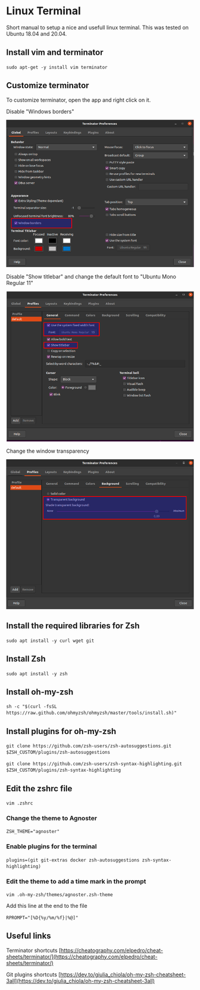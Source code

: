 # Linux Terminal

Short manual to setup a nice and usefull linux terminal. This was tested on Ubuntu 18.04 and 20.04.

## Install vim and terminator

`sudo apt-get -y install vim terminator`

## Customize terminator

To customize terminator, open the app and right click on it.

Disable "Windows borders"

![Terminator 1](https://github.com/juanccq/linux-terminal/blob/main/images/selection_001.png?raw=true)

Disable "Show titlebar" and change the default font to "Ubuntu Mono Regular 11"

![Terminator 2](https://github.com/juanccq/linux-terminal/blob/main/images/selection_002.png?raw=true)

Change the window transparency

![Terminator 3](https://github.com/juanccq/linux-terminal/blob/main/images/selection_003.png?raw=true)

## Install the required libraries for Zsh

`sudo apt install -y curl wget git`

## Install Zsh

`sudo apt install -y zsh`

## Install oh-my-zsh

`sh -c "$(curl -fsSL https://raw.github.com/ohmyzsh/ohmyzsh/master/tools/install.sh)"`

## Install plugins for oh-my-zsh

`git clone https://github.com/zsh-users/zsh-autosuggestions.git $ZSH_CUSTOM/plugins/zsh-autosuggestions`

`git clone https://github.com/zsh-users/zsh-syntax-highlighting.git $ZSH_CUSTOM/plugins/zsh-syntax-highlighting`

## Edit the zshrc file

`vim .zshrc`

### Change the theme to Agnoster

`ZSH_THEME="agnoster"`

### Enable plugins for the terminal

`plugins=(git git-extras docker zsh-autosuggestions zsh-syntax-highlighting)`

### Edit the theme to add a time mark in the prompt

`vim .oh-my-zsh/themes/agnoster.zsh-theme`

Add this line at the end to the file

`RPROMPT="[%D{%y/%m/%f}|%@]"`

## Useful links

Terminator shortcuts [https://cheatography.com/elpedro/cheat-sheets/terminator/](https://cheatography.com/elpedro/cheat-sheets/terminator/)

Git plugins shortcuts [https://dev.to/giulia_chiola/oh-my-zsh-cheatsheet-3all](https://dev.to/giulia_chiola/oh-my-zsh-cheatsheet-3all)
